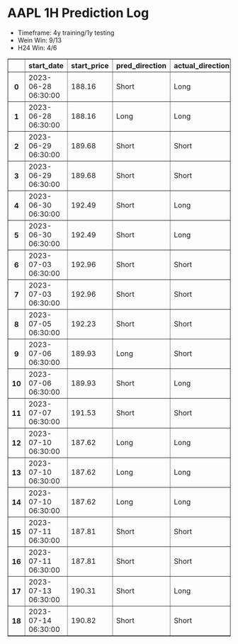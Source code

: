 <h1>AAPL 1H Prediction Log</h1>

* Timeframe: 4y training/1y testing
* Wein Win: 9/13
* H24  Win: 4/6
<table border="1" class="dataframe">
  <thead>
    <tr style="text-align: right;">
      <th></th>
      <th>start_date</th>
      <th>start_price</th>
      <th>pred_direction</th>
      <th>actual_direction</th>
      <th>end_date</th>
      <th>end_price</th>
      <th>difference</th>
      <th>model_type</th>
    </tr>
  </thead>
  <tbody>
    <tr>
      <th>0</th>
      <td>2023-06-28 06:30:00</td>
      <td>188.16</td>
      <td>Short</td>
      <td>Long</td>
      <td>2023-06-28 12:00:00</td>
      <td>189.25</td>
      <td>1.09</td>
      <td>Wein</td>
    </tr>
    <tr>
      <th>1</th>
      <td>2023-06-28 06:30:00</td>
      <td>188.16</td>
      <td>Long</td>
      <td>Long</td>
      <td>2023-06-28 12:00:00</td>
      <td>189.25</td>
      <td>1.09</td>
      <td>H24</td>
    </tr>
    <tr>
      <th>2</th>
      <td>2023-06-29 06:30:00</td>
      <td>189.68</td>
      <td>Short</td>
      <td>Short</td>
      <td>2023-06-29 08:00:00</td>
      <td>189.59</td>
      <td>-0.09</td>
      <td>H24</td>
    </tr>
    <tr>
      <th>3</th>
      <td>2023-06-29 06:30:00</td>
      <td>189.68</td>
      <td>Short</td>
      <td>Short</td>
      <td>2023-06-29 08:00:00</td>
      <td>189.59</td>
      <td>-0.09</td>
      <td>Wein</td>
    </tr>
    <tr>
      <th>4</th>
      <td>2023-06-30 06:30:00</td>
      <td>192.49</td>
      <td>Short</td>
      <td>Long</td>
      <td>2023-06-30 07:00:00</td>
      <td>193.97</td>
      <td>1.48</td>
      <td>Wein</td>
    </tr>
    <tr>
      <th>5</th>
      <td>2023-06-30 06:30:00</td>
      <td>192.49</td>
      <td>Short</td>
      <td>Long</td>
      <td>2023-06-30 07:00:00</td>
      <td>193.97</td>
      <td>1.48</td>
      <td>H24</td>
    </tr>
    <tr>
      <th>6</th>
      <td>2023-07-03 06:30:00</td>
      <td>192.96</td>
      <td>Short</td>
      <td>Short</td>
      <td>2023-07-03 12:00:00</td>
      <td>192.47</td>
      <td>-0.49</td>
      <td>H24</td>
    </tr>
    <tr>
      <th>7</th>
      <td>2023-07-03 06:30:00</td>
      <td>192.96</td>
      <td>Short</td>
      <td>Short</td>
      <td>2023-07-03 12:00:00</td>
      <td>192.47</td>
      <td>-0.49</td>
      <td>Wein</td>
    </tr>
    <tr>
      <th>8</th>
      <td>2023-07-05 06:30:00</td>
      <td>192.23</td>
      <td>Short</td>
      <td>Short</td>
      <td>2023-07-05 10:00:00</td>
      <td>190.99</td>
      <td>-1.24</td>
      <td>H24</td>
    </tr>
    <tr>
      <th>9</th>
      <td>2023-07-06 06:30:00</td>
      <td>189.93</td>
      <td>Long</td>
      <td>Short</td>
      <td>2023-07-06 07:00:00</td>
      <td>189.70</td>
      <td>-0.23</td>
      <td>H24</td>
    </tr>
    <tr>
      <th>10</th>
      <td>2023-07-06 06:30:00</td>
      <td>189.93</td>
      <td>Short</td>
      <td>Long</td>
      <td>2023-07-06 12:00:00</td>
      <td>191.77</td>
      <td>1.84</td>
      <td>Wein</td>
    </tr>
    <tr>
      <th>11</th>
      <td>2023-07-07 06:30:00</td>
      <td>191.53</td>
      <td>Short</td>
      <td>Short</td>
      <td>2023-07-07 07:00:00</td>
      <td>191.26</td>
      <td>-0.27</td>
      <td>Wein</td>
    </tr>
    <tr>
      <th>12</th>
      <td>2023-07-10 06:30:00</td>
      <td>187.62</td>
      <td>Long</td>
      <td>Long</td>
      <td>2023-07-10 07:00:00</td>
      <td>188.55</td>
      <td>0.93</td>
      <td>Wein</td>
    </tr>
    <tr>
      <th>13</th>
      <td>2023-07-10 06:30:00</td>
      <td>187.62</td>
      <td>Long</td>
      <td>Long</td>
      <td>2023-07-10 07:00:00</td>
      <td>188.55</td>
      <td>0.93</td>
      <td>Wein</td>
    </tr>
    <tr>
      <th>14</th>
      <td>2023-07-10 06:30:00</td>
      <td>187.62</td>
      <td>Long</td>
      <td>Long</td>
      <td>2023-07-10 07:00:00</td>
      <td>188.55</td>
      <td>0.93</td>
      <td>Wein</td>
    </tr>
    <tr>
      <th>15</th>
      <td>2023-07-11 06:30:00</td>
      <td>187.81</td>
      <td>Short</td>
      <td>Short</td>
      <td>2023-07-11 07:00:00</td>
      <td>187.63</td>
      <td>-0.18</td>
      <td>Wein</td>
    </tr>
    <tr>
      <th>16</th>
      <td>2023-07-11 06:30:00</td>
      <td>187.81</td>
      <td>Short</td>
      <td>Short</td>
      <td>2023-07-11 12:00:00</td>
      <td>187.23</td>
      <td>-0.58</td>
      <td>Wein</td>
    </tr>
    <tr>
      <th>17</th>
      <td>2023-07-13 06:30:00</td>
      <td>190.31</td>
      <td>Short</td>
      <td>Long</td>
      <td>2023-07-13 12:00:00</td>
      <td>190.99</td>
      <td>0.68</td>
      <td>Wein</td>
    </tr>
    <tr>
      <th>18</th>
      <td>2023-07-14 06:30:00</td>
      <td>190.82</td>
      <td>Short</td>
      <td>Short</td>
      <td>2023-07-14 12:00:00</td>
      <td>189.95</td>
      <td>-0.87</td>
      <td>Wein</td>
    </tr>
  </tbody>
</table>